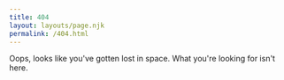 ```yaml
---
title: 404
layout: layouts/page.njk
permalink: /404.html
---
```

Oops, looks like you've gotten lost in space. What you're looking for isn't here.

